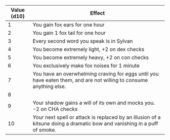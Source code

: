 
| Value (d10) | Effect                                                                                                                   |
| ----------- | ------------------------------------------------------------------------------------------------------------------------ |
| 1           | You gain fox ears for one hour                                                                                           |
| 2           | You gain 1 fox tail for one hour                                                                                         |
| 3           | Every second word you speak is in Sylvan                                                                                 |
| 4           | You become extremely light, +2 on dex checks                                                                             |
| 5           | You become extremely heavy, +2 on con checks                                                                             |
| 6           | You exclusively make fox noises for 1 minute                                                                             |
| 7           | You have an overwhelming craving for eggs until you have eaten them, and are not willing to consume anything else.       |
| 8           |                                                                                                                          |
| 9           | Your shadow gains a will of its own and mocks you. -2 on CHA checks                                                      |
| 10          | Your next spell or attack is replaced by an illusion of a kitsune doing a dramatic bow and vanishing in a puff of smoke. |
